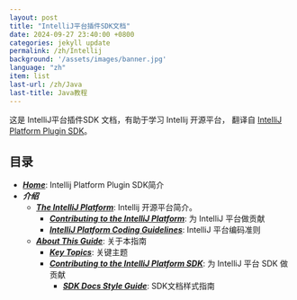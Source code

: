 ```yaml
---
layout: post
title: "IntelliJ平台插件SDK文档"
date: 2024-09-27 23:40:00 +0800
categories: jekyll update
permalink: /zh/Intellij
background: '/assets/images/banner.jpg'
language: "zh"
item: list
last-url: /zh/Java
last-title: Java教程
---
```


这是 IntelliJ平台插件SDK 文档，有助于学习 Intellij 开源平台，
翻译自 [IntelliJ Platform Plugin SDK][jetbrains]。

## 目录
- _**[Home][Home]**_: Intellij Platform Plugin SDK简介
- _**介绍**_
  - _**[The IntelliJ Platform][The IntelliJ Platform]**_: Intellij 开源平台简介。
    - _**[Contributing to the IntelliJ Platform][Contributing to the IntelliJ Platform]**_: 为 IntelliJ 平台做贡献
    - _**[IntelliJ Platform Coding Guidelines][IntelliJ Platform Coding Guidelines]**_: IntelliJ 平台编码准则
  - _**[About This Guide][About This Guide]**_: 关于本指南
    - _**[Key Topics][Key Topics]**_: 关键主题
    - _**[Contributing to the IntelliJ Platform SDK][Contributing to the IntelliJ Platform SDK]**_: 为 IntelliJ 平台 SDK 做贡献
      - _**[SDK Docs Style Guide][SDK Docs Style Guide]**_: SDK文档样式指南

[jetbrains]: https://plugins.jetbrains.com/docs/intellij/welcome.html
[Home]: /zh/Intellij/home
[The IntelliJ Platform]: /zh/Intellij/The-IntelliJ-Platform
[Contributing to the IntelliJ Platform]: /zh/Intellij/Contributing-to-the-IntelliJ-Platform
[IntelliJ Platform Coding Guidelines]: /zh/Intellij/IntelliJ-Platform-Coding-Guidelines
[About This Guide]: /zh/Intellij/About-This-Guide
[Key Topics]: /zh/Intellij/Key-Topics
[Contributing to the IntelliJ Platform SDK]: /zh/Intellij/Contributing-to-the-IntelliJ-Platform-SDK
[SDK Docs Style Guide]: /zh/Intellij/SDK-Docs-Style-Guide